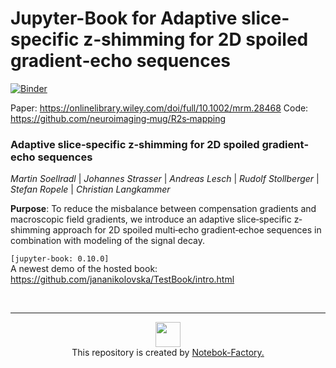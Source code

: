# Jupyter-Book for Adaptive slice‐specific z‐shimming for 2D spoiled gradient‐echo sequences

[![Binder](https://mybinder.org/badge_logo.svg)](https://mybinder.org/v2/gh/Notebook-Factory/R2s_book/main?urlpath=lab/tree/03/)


Paper: https://onlinelibrary.wiley.com/doi/full/10.1002/mrm.28468
Code: https://github.com/neuroimaging‐mug/R2s‐mapping

### Adaptive slice‐specific z‐shimming for 2D spoiled gradient‐echo sequences
*Martin Soellradl* | *Johannes Strasser* | *Andreas Lesch* | *Rudolf Stollberger* | *Stefan Ropele* | *Christian Langkammer* <br> 

**Purpose**: To reduce the misbalance between compensation gradients and macroscopic field gradients, we introduce an adaptive slice‐specific z‐shimming approach for 2D spoiled multi‐echo gradient‐echoe sequences in combination with modeling of the signal decay.

<code>[jupyter-book: 0.10.0]</code> <br> 
A newest demo of the hosted book: https://github.com/jananikolovska/TestBook/intro.html

<br>

<hr>
<p align="center">
<img src="https://avatars3.githubusercontent.com/u/63861117?s=200&v=4" style="width:40px;"></img> <br>
This repository is created by <a href="https://github.com/Notebook-Factory">Notebok-Factory.</a> 
</p>